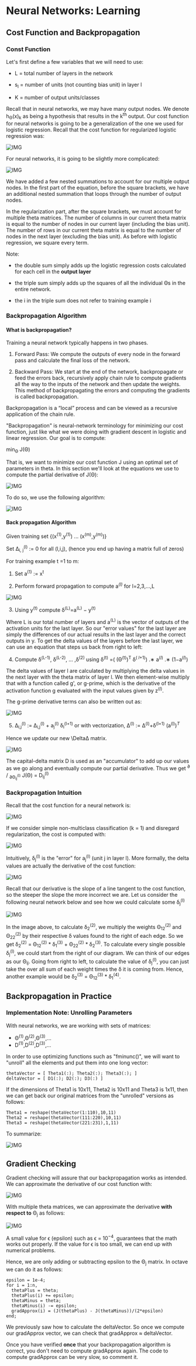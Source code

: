 
  

# Neural Networks: Learning

  

  

## Cost Function and Backpropagation

  

  

### Const Function

  

  

Let's first define a few variables that we will need to use:

  

  

* L = total number of layers in the network

  

* s<sub>l</sub> = number of units (not counting bias unit) in layer l

  

* K = number of output units/classes

  

  

Recall that in neural networks, we may have many output nodes. We denote h<sub>Θ</sub>(x)<sub>k</sub> as being a hypothesis that results in the k<sup>th</sup> output. Our cost function for neural networks is going to be a generalization of the one we used for logistic regression. Recall that the cost function for regularized logistic regression was:

  

  

![IMG](img/img1.png)

  

  

For neural networks, it is going to be slightly more complicated:

  

  

![IMG](img/img2.png)

  

  

We have added a few nested summations to account for our multiple output nodes. In the first part of the equation, before the square brackets, we have an additional nested summation that loops through the number of output nodes.

  

  

In the regularization part, after the square brackets, we must account for multiple theta matrices. The number of columns in our current theta matrix is equal to the number of nodes in our current layer (including the bias unit). The number of rows in our current theta matrix is equal to the number of nodes in the next layer (excluding the bias unit). As before with logistic regression, we square every term.

  

  

Note:

  

  

* the double sum simply adds up the logistic regression costs calculated for each cell in the <b>output layer</b>

  

* the triple sum simply adds up the squares of all the individual Θs in the entire network.

  

* the i in the triple sum does not refer to training example i

  

  

### Backpropagation Algorithm

  

#### What is backpropagation?

  

Training a neural network typically happens in two phases.

1. Forward Pass: We compute the outputs of every node in the forward pass and calculate the final loss of the network.

2. Backward Pass: We start at the end of the network, backpropagate or feed the errors back, recursively apply chain rule to compute gradients all the way to the inputs of the network and then update the weights. This method of backpropagating the errors and computing the gradients is called backpropagation.

  

Backpropagation is a “local” process and can be viewed as a recursive application of the chain rule.

  

"Backpropagation" is neural-network terminology for minimizing our cost function, just like what we were doing with gradient descent in logistic and linear regression. Our goal is to compute:

  

  

min<sub>Θ</sub> J(Θ)

  

  

That is, we want to minimize our cost function J using an optimal set of parameters in theta. In this section we'll look at the equations we use to compute the partial derivative of J(Θ):

  

  

![IMG](img/img3.png)

  

  

To do so, we use the following algorithm:

  

  

![IMG](img/img4.png)

  

  

#### Back propagation Algorithm

  
  

  

Given training set {(x<sup>(1)</sup>,y<sup>(1)</sup>) ... (x<sup>(m)</sup>,y<sup>(m)</sup>)}

  

Set Δ<sub>i, j</sub><sup>(l)</sup> := 0 for all (l,i,j), (hence you end up having a matrix full of zeros)

  

For training example t =1 to m:

  

1. Set a<sup>(1)</sup> := x<sup>t</sup>

2. Perform forward propagation to compute a<sup><i>(l)</i></sup> for l=2,3,…,L

  

![IMG](img/img5.png)

  

3. Using y<sup>(t)</sup> compute δ<sup>(L)</sup>=a<sup>(L)</sup> − y<sup>(t)</sup>

  

Where L is our total number of layers and a<sup>(L)</sup> is the vector of outputs of the activation units for the last layer. So our "error values" for the last layer are simply the differences of our actual results in the last layer and the correct outputs in y. To get the delta values of the layers before the last layer, we can use an equation that steps us back from right to left:

  

4. Compute δ<sup>(L-1)</sup>, δ<sup>(L-2)</sup>, ... ,δ<sup>(2)</sup> using δ<sup>(t)</sup> =( (Θ<sup>(t)</sup>)<sup>T</sup> δ<sup>(<i> l</i>+1)</sup>) .∗ a<sup>(<i>l</i>)</sup> .∗ (1−a<sup>(<i>l</i>)</sup>)

  

The delta values of layer l are calculated by multiplying the delta values in the next layer with the theta matrix of layer l. We then element-wise multiply that with a function called g', or g-prime, which is the derivative of the activation function g evaluated with the input values given by z<sup>(<i>l</i>)</sup>.

The g-prime derivative terms can also be written out as:

  

![IMG](img/img6.png)

  

5. Δ<sub>i,j</sub><sup>(l)</sup> ​:= Δ<sub>i,j</sub><sup>(l)</sup> + a<sub>j</sub><sup>(l)</sup> ​δ<sub>i</sub><sup>(l+1)</sup>​ or with vectorization, Δ<sup>(l)</sup> := Δ<sup>(l)</sup>+δ<sup>(l+1)</sup> (a<sup>(l)</sup>)<sup><i>T</i></sup>

Hence we update our new \DeltaΔ matrix.

  

![IMG](img/img7.png)

  

The capital-delta matrix D is used as an "accumulator" to add up our values as we go along and eventually compute our partial derivative. Thus we get <sup>∂</sup> / <sub>∂Θ<sub>ij</sub><sup>(l)</sup></sub> J(Θ) = D<sub>ij</sub><sup>(l)​</sup>

  

### Backpropagation Intuition

  

Recall that the cost function for a neural network is:

  

![IMG](img/img8.png)

  

If we consider simple non-multiclass classification (k = 1) and disregard regularization, the cost is computed with:

  

![IMG](img/img9.png)

  

Intuitively, δ<sub>j</sub><sup>(l)</sup> is the "error" for a<sub>j</sub><sup>(l)</sup> (unit j in layer l). More formally, the delta values are actually the derivative of the cost function:

  

![IMG](img/img10.png)

  

Recall that our derivative is the slope of a line tangent to the cost function, so the steeper the slope the more incorrect we are. Let us consider the following neural network below and see how we could calculate some δ<sub>j</sub><sup>(l)</sup>

  

![IMG](img/img11.png)

  

In the image above, to calculate δ<sub>2</sub><sup>(2)</sup>, we multiply the weights Θ<sub>12</sub><sup>(2)</sup> and Θ<sub>22</sub><sup>(2)</sup> by their respective δ values found to the right of each edge. So we get δ<sub>2</sub><sup>(2)</sup> = Θ<sub>12</sub><sup>(2)</sup> * δ<sub>1</sub><sup>(3)</sup> + Θ<sub>22</sub><sup>(2)</sup> * δ<sub>2</sub><sup>(3)</sup>. To calculate every single possible δ<sub>j</sub><sup>(l)</sup>, we could start from the right of our diagram. We can think of our edges as our Θ<sub>ij</sub>. Going from right to left, to calculate the value of δ<sub>j</sub><sup>(l)</sup>, you can just take the over all sum of each weight times the δ it is coming from. Hence, another example would be δ<sub>2</sub><sup>(3)</sup> = Θ<sub>12</sub><sup>(3)</sup> * δ<sub>1</sub><sup>(4)</sup>.


##  Backpropagation in Practice

###  Implementation Note: Unrolling Parameters
With neural networks, we are working with sets of matrices:

* Θ<sup>(1)</sup>,Θ<sup>(2)</sup>,Θ<sup>(3)</sup>,…
* D<sup>(1)</sup>,D<sup>(2)</sup>,D<sup>(3)</sup>,…

In order to use optimizing functions such as "fminunc()", we will want to "unroll" all the elements and put them into one long vector:

```
thetaVector = [ Theta1(:); Theta2(:); Theta3(:); ]
deltaVector = [ D1(:); D2(:); D3(:) ]
```

If the dimensions of Theta1 is 10x11, Theta2 is 10x11 and Theta3 is 1x11, then we can get back our original matrices from the "unrolled" versions as follows:

```
Theta1 = reshape(thetaVector(1:110),10,11)
Theta2 = reshape(thetaVector(111:220),10,11)
Theta3 = reshape(thetaVector(221:231),1,11)
```

To summarize:

![IMG](img/img12.png)


##  Gradient Checking

Gradient checking will assure that our backpropagation works as intended. We can approximate the derivative of our cost function with:

![IMG](img/img13.png)

With multiple theta matrices, we can approximate the derivative **with respect to**  Θ<sub>j</sub> as follows:

![IMG](img/img14.png)

A small value for ϵ (epsilon) such as ϵ = 10<sup>−4</sup>, guarantees that the math works out properly. If the value for ϵ is too small, we can end up with numerical problems.

Hence, we are only adding or subtracting epsilon to the Θ<sub>j</sub> matrix. In octave we can do it as follows:

```
epsilon = 1e-4;
for i = 1:n,
  thetaPlus = theta;
  thetaPlus(i) += epsilon;
  thetaMinus = theta;
  thetaMinus(i) -= epsilon;
  gradApprox(i) = (J(thetaPlus) - J(thetaMinus))/(2*epsilon)
end;
```

We previously saw how to calculate the deltaVector. So once we compute our gradApprox vector, we can check that gradApprox ≈ deltaVector.

Once you have verified **once** that your backpropagation algorithm is correct, you don't need to compute gradApprox again. The code to compute gradApprox can be very slow, so comment it.